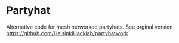 Partyhat
========
Alternative code for mesh networked partyhats.
See orginal version https://github.com/HelsinkiHacklab/partyhatwork
